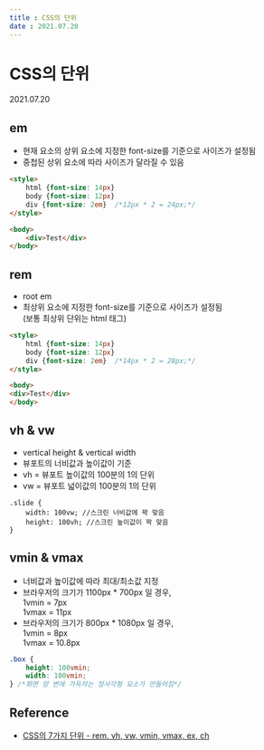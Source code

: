 ```yaml
---
title : CSS의 단위       
date : 2021.07.20
---
```


# CSS의 단위
2021.07.20

## em
* 현재 요소의 상위 요소에 지정한 font-size를 기준으로 사이즈가 설정됨 
* 중첩된 상위 요소에 따라 사이즈가 달라질 수 있음
```html
<style>
    html {font-size: 14px}
    body {font-size: 12px}
    div {font-size: 2em}  /*12px * 2 = 24px;*/
</style>

<body>
    <div>Test</div>
</body>
```

## rem
* root em
* 최상위 요소에 지정한 font-size를 기준으로 사이즈가 설정됨  
  (보통 최상위 단위는 html 태그)
```html
<style>
    html {font-size: 14px}
    body {font-size: 12px}
    div {font-size: 2em}  /*14px * 2 = 28px;*/
</style>

<body>
<div>Test</div>
</body>
```

## vh & vw
* vertical height & vertical width
* 뷰포트의 너비값과 높이값이 기준  
* vh = 뷰포트 높이값의 100분의 1의 단위
* vw = 뷰포트 넓이값의 100분의 1의 단위
```
.slide {
    width: 100vw; //스크린 너비값에 꽉 맞음
    height: 100vh; //스크린 높이값이 꽉 맞음
}
```

## vmin & vmax
* 너비값과 높이값에 따라 최대/최소값 지정
* 브라우저의 크기가 1100px * 700px 일 경우,  
  1vmin = 7px  
  1vmax = 11px
* 브라우저의 크기가 800px * 1080px 일 경우,  
  1vmin = 8px  
  1vmax = 10.8px
```css
.box {
    height: 100vmin;
    width: 100vmin;
} /*화면 양 변에 가득차는 정사각형 요소가 만들어짐*/
```


## Reference
* [CSS의 7가지 단위 - rem, vh, vw, vmin, vmax, ex, ch](https://webclub.tistory.com/356)
